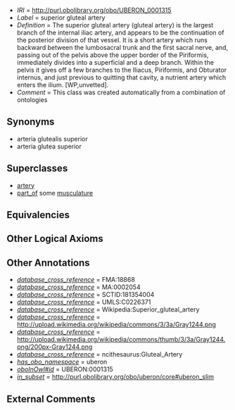  * *IRI* = http://purl.obolibrary.org/obo/UBERON_0001315
 * *Label* = superior gluteal artery
 * *Definition* = The superior gluteal artery (gluteal artery) is the largest branch of the internal iliac artery, and appears to be the continuation of the posterior division of that vessel. It is a short artery which runs backward between the lumbosacral trunk and the first sacral nerve, and, passing out of the pelvis above the upper border of the Piriformis, immediately divides into a superficial and a deep branch. Within the pelvis it gives off a few branches to the Iliacus, Piriformis, and Obturator internus, and just previous to quitting that cavity, a nutrient artery which enters the ilium. [WP,unvetted].
 * *Comment* = This class was created automatically from a combination of ontologies

## Synonyms

 * arteria glutealis superior
 * arteria glutea superior

## Superclasses

 * [artery](../../UBERON/37/UBERON_0001637.md)
 * [part_of](../../BFO/50/BFO_0000050.md) some [musculature](../../UBERON/15/UBERON_0001015.md)

## Equivalencies


## Other Logical Axioms


## Other Annotations

 * *[database_cross_reference](../../ef/oboInOwl#hasDbXref.md)* = FMA:18868
 * *[database_cross_reference](../../ef/oboInOwl#hasDbXref.md)* = MA:0002054
 * *[database_cross_reference](../../ef/oboInOwl#hasDbXref.md)* = SCTID:181354004
 * *[database_cross_reference](../../ef/oboInOwl#hasDbXref.md)* = UMLS:C0226371
 * *[database_cross_reference](../../ef/oboInOwl#hasDbXref.md)* = Wikipedia:Superior_gluteal_artery
 * *[database_cross_reference](../../ef/oboInOwl#hasDbXref.md)* = http://upload.wikimedia.org/wikipedia/commons/3/3a/Gray1244.png
 * *[database_cross_reference](../../ef/oboInOwl#hasDbXref.md)* = http://upload.wikimedia.org/wikipedia/commons/thumb/3/3a/Gray1244.png/200px-Gray1244.png
 * *[database_cross_reference](../../ef/oboInOwl#hasDbXref.md)* = ncithesaurus:Gluteal_Artery
 * *[has_obo_namespace](../../ce/oboInOwl#hasOBONamespace.md)* = uberon
 * *[oboInOwl#id](../../id/oboInOwl#id.md)* = UBERON:0001315
 * *[in_subset](../../et/oboInOwl#inSubset.md)* = http://purl.obolibrary.org/obo/uberon/core#uberon_slim

## External Comments

